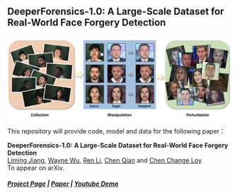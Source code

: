 ## DeeperForensics-1.0: A Large-Scale Dataset for Real-World Face Forgery Detection

![firstfigure](supports/first_figure.png)

This repository will provide code, model and data for the following paper：

**DeeperForensics-1.0: A Large-Scale Dataset for Real-World Face Forgery Detection**<br>
[Liming Jiang](https://liming-jiang.com/),  [Wayne Wu](http://wywu.github.io), [Ren Li](https://www.researchgate.net/profile/Ren_Li11), [Chen Qian](https://scholar.google.com/citations?user=AerkT0YAAAAJ&hl=en)  and [Chen Change Loy](http://personal.ie.cuhk.edu.hk/~ccloy/)<br>
To appear on arXiv.

##### [Project Page](https://liming-jiang.com/projects/DrF1/DrF1.html) |   [Paper]() | [Youtube Demo](https://www.youtube.com/watch?v=MznzEA-hCzA)
